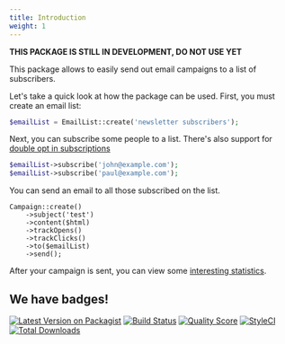 ```yaml
---
title: Introduction
weight: 1
---
```


**THIS PACKAGE IS STILL IN DEVELOPMENT, DO NOT USE YET**

This package allows to easily send out email campaigns to a list of subscribers.

Let's take a quick look at how the package can be used. First, you must create an email list:

```php
$emailList = EmailList::create('newsletter subscribers');
```

Next, you can subscribe some people to a list. There's also support for [double opt in subscriptions](https://docs.spatie.be/laravel-email-campaigns/v1/working-with-lists/using-double-opt-in/)

```php
$emailList->subscribe('john@example.com');
$emailList->subscribe('paul@example.com');
```

You can send an email to all those subscribed on the list.

```
Campaign::create()
    ->subject('test')
    ->content($html)
    ->trackOpens()
    ->trackClicks()
    ->to($emailList)
    ->send();
```

After your campaign is sent, you can view some [interesting statistics](https://docs.spatie.be/laravel-email-campaigns/v1/working-with-campaigns/viewing-statistics-of-a-sent-campaign/).

## We have badges!

[![Latest Version on Packagist](https://img.shields.io/packagist/v/spatie/laravel-email-campaigns.svg?style=flat-square)](https://packagist.org/packages/spatie/laravel-email-campaigns)
[![Build Status](https://img.shields.io/travis/spatie/laravel-email-campaigns/master.svg?style=flat-square)](https://travis-ci.org/spatie/laravel-email-campaigns)
[![Quality Score](https://img.shields.io/scrutinizer/g/spatie/laravel-email-campaigns.svg?style=flat-square)](https://scrutinizer-ci.com/g/spatie/laravel-email-campaigns)
[![StyleCI](https://github.styleci.io/repos/210674796/shield?branch=master)](https://github.styleci.io/repos/210674796)
[![Total Downloads](https://img.shields.io/packagist/dt/spatie/laravel-email-campaigns.svg?style=flat-square)](https://packagist.org/packages/spatie/laravel-email-campaigns)
